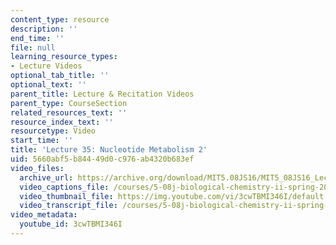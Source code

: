 ```yaml
---
content_type: resource
description: ''
end_time: ''
file: null
learning_resource_types:
- Lecture Videos
optional_tab_title: ''
optional_text: ''
parent_title: Lecture & Recitation Videos
parent_type: CourseSection
related_resources_text: ''
resource_index_text: ''
resourcetype: Video
start_time: ''
title: 'Lecture 35: Nucleotide Metabolism 2'
uid: 5660abf5-b844-49d0-c976-ab4320b683ef
video_files:
  archive_url: https://archive.org/download/MIT5.08JS16/MIT5_08JS16_Lecture_35_300k.mp4
  video_captions_file: /courses/5-08j-biological-chemistry-ii-spring-2016/af0b5a6ccb9e5b2091b00817e1d74a30_3cwTBMI346I.vtt
  video_thumbnail_file: https://img.youtube.com/vi/3cwTBMI346I/default.jpg
  video_transcript_file: /courses/5-08j-biological-chemistry-ii-spring-2016/42963363ba6c896e9c72304db5511a40_3cwTBMI346I.pdf
video_metadata:
  youtube_id: 3cwTBMI346I
---
```

